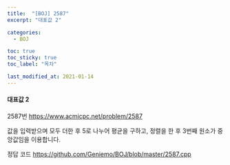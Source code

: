 ```yaml
---
title:  "[BOJ] 2587"
excerpt: "대표값 2"

categories:
  - BOJ

toc: true
toc_sticky: true
toc_label: "목차"

last_modified_at: 2021-01-14
---
```


#### 대표값 2

2587번 <https://www.acmicpc.net/problem/2587>

값을 입력받으며 모두 더한 후 5로 나누어 평균을 구하고, 정렬을 한 후 3번째 원소가 중앙값임을 이용합니다.

정답 코드 <https://github.com/Geniemo/BOJ/blob/master/2587.cpp>